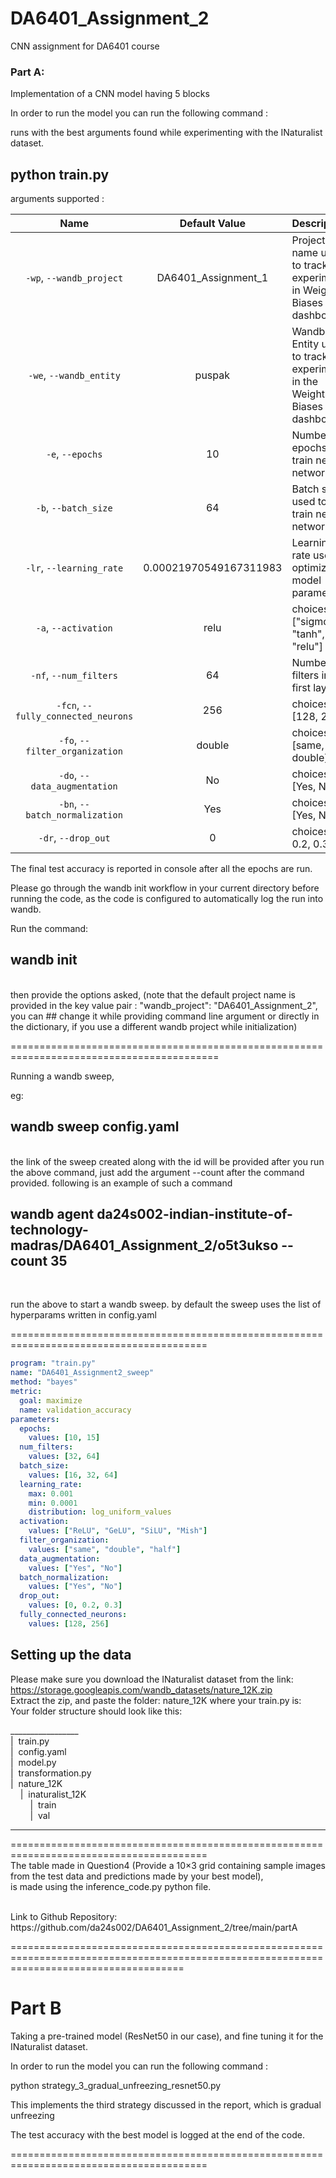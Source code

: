 # DA6401_Assignment_2
CNN assignment for DA6401 course

### Part A:

Implementation of a CNN model having 5 blocks

In order to run the model you can run the following command :

runs with the best arguments found while experimenting with the INaturalist dataset.<br>
## python train.py 

arguments supported :

| Name | Default Value | Description |
| :---: | :-------------: | :----------- |
| `-wp`, `--wandb_project` | DA6401_Assignment_1 | Project name used to track experiments in Weights & Biases dashboard |
| `-we`, `--wandb_entity` | puspak  | Wandb Entity used to track experiments in the Weights & Biases dashboard. |
| `-e`, `--epochs` | 10 |  Number of epochs to train neural network.|
| `-b`, `--batch_size` | 64 | Batch size used to train neural network. | 
| `-lr`, `--learning_rate` | 0.00021970549167311983 | Learning rate used to optimize model parameters | 
| `-a`, `--activation` | relu | choices:  ["sigmoid", "tanh", "relu"] |
| `-nf`, `--num_filters` | 64 | Number of filters in the first layer |
| `-fcn`, `--fully_connected_neurons` | 256 | choices: [128, 256] |
| `-fo`, `--filter_organization` | double | choices: [same, half, double] |
| `-do`, `--data_augmentation` | No | choices: [Yes, No] |
| `-bn`, `--batch_normalization` | Yes | choices: [Yes, No] |
| `-dr`, `--drop_out` | 0 | choices: [0, 0.2, 0.3] |

The final test accuracy is reported in console after all the epochs are run.

Please go through the wandb init workflow in your current directory before running the code, as the code is configured to automatically log the run into wandb.

Run the command:
## wandb init

<br>
then provide the options asked, (note that the default project name is provided in the key value pair : "wandb_project": "DA6401_Assignment_2", you can ## change it while providing command line argument or directly in the dictionary, if you use a different wandb project while initialization)

==========================================================================================

Running a wandb sweep,

eg:

## wandb sweep config.yaml
<br>
the link of the sweep created along with the id will be provided after you run the above command, just add the argument --count after the command provided. following is an example of such a command
<br>

## wandb agent da24s002-indian-institute-of-technology-madras/DA6401_Assignment_2/o5t3ukso --count 35
<br>

run the above to start a wandb sweep.
by default the sweep uses the list of hyperparams written in config.yaml


========================================================================================
```yaml
program: "train.py"
name: "DA6401_Assignment2_sweep"
method: "bayes"
metric:
  goal: maximize
  name: validation_accuracy
parameters:
  epochs:
    values: [10, 15]
  num_filters:
    values: [32, 64]
  batch_size:
    values: [16, 32, 64]
  learning_rate: 
    max: 0.001
    min: 0.0001
    distribution: log_uniform_values
  activation:
    values: ["ReLU", "GeLU", "SiLU", "Mish"]
  filter_organization:
    values: ["same", "double", "half"]
  data_augmentation:
    values: ["Yes", "No"]
  batch_normalization:
    values: ["Yes", "No"]
  drop_out:
    values: [0, 0.2, 0.3]
  fully_connected_neurons:
    values: [128, 256]
```
## Setting up the data  <br>
Please make sure you download the INaturalist dataset from the link: https://storage.googleapis.com/wandb_datasets/nature_12K.zip <br>
Extract the zip, and paste the folder: nature_12K where your train.py is:<br>
Your folder structure should look like this: <br>

_________________<br>
|&nbsp;&nbsp;train.py<br>
|&nbsp;&nbsp;config.yaml<br>
|&nbsp;&nbsp;model.py<br>
|&nbsp;&nbsp;transformation.py<br>
|&nbsp;&nbsp;nature_12K<br>
&nbsp;&nbsp;&nbsp;&nbsp;|&nbsp;&nbsp;inaturalist_12K<br>
&nbsp;&nbsp;&nbsp;&nbsp;&nbsp;&nbsp;&nbsp;&nbsp;|&nbsp;&nbsp;train<br>
&nbsp;&nbsp;&nbsp;&nbsp;&nbsp;&nbsp;&nbsp;&nbsp;|&nbsp;&nbsp;val<br>
_________________


========================================================================================<br>
The table made in Question4 (Provide a 10×3 grid containing sample images from the test data and predictions made by your best model),<br>
is made using the inference_code.py python file.<br>

<br>
Link to Github Repository:<br>
https://github.com/da24s002/DA6401_Assignment_2/tree/main/partA<br>

==========================================================================================================================================<br>

# Part B<br>
Taking a pre-trained model (ResNet50 in our case), and fine tuning it for the INaturalist dataset.<br>

In order to run the model you can run the following command :<br>

python strategy_3_gradual_unfreezing_resnet50.py <br>

This implements the third strategy discussed in the report, which is gradual unfreezing<br>

The test accuracy with the best model is logged at the end of the code. <br>


========================================================================================<br>
